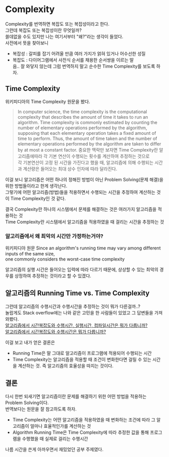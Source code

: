 # Complexity  
Complexity를 번역하면 복잡도 또는 복잡성이라고 한다.  
그런데 복잡도 또는 복잡성이란 무엇일까?  
쓸데없을 수도 있지만 나는 여기서부터 "왜?"라는 생각이 들었다.  
사전에서 뜻을 찾아보니  
- 복잡성 : 갈피를 잡기 어려울 만큼 여러 가지가 얽혀 있거나 어수선한 성질  
- 복잡도 : 다이어그램에서 사전식 순서를 채용한 순서쌍을 이르는 말  
음.. 잘 와닿지 않는데 그럼 번역하지 말고 순수한 Time Complexity를 보도록 하자.  

## Time Complexity
위키피디아의 Time Complexity 원문을 봤다.  
> In computer science, the time complexity is the computational complexity 
  that describes the amount of time it takes to run an algorithm. 
  Time complexity is commonly estimated by counting the number of elementary operations performed by the algorithm, 
  supposing that each elementary operation takes a fixed amount of time to perform. 
  Thus, the amount of time taken and the number of elementary operations performed 
  by the algorithm are taken to differ by at most a constant factor.
중요한 맥락만 보자면 Time Complexity란 알고리즘에따라 각 기본 연산이 수행되는 횟수를 계산하여 추정하는 것으로  
각 기본연산이 고정 된 시간을 가진다고 했을 때, 알고리즘에 의해 수행되는 시간과 계산량은 들어오는 최대 상수 인자에 따라 달라진다.  

이걸 보니 알고리즘은 어떤 하나의 정해진 방법이 아닌 Problem Solving(문제 해결)을 위한 방법들이라고 한게 생각난다.    
그렇기에 어떤 알고리즘(방법)들을 적용하면서 수행되는 시간을 추정하여 계산하는 것이 Time Complexity인 것 같다.  

결국 Complexity란 하나의 시스템에서 문제를 해결하는 것은 여러가지 알고리즘을 적용하는 것  
Time Complexity란 시스템에서 알고리즘을 적용하였을 때 걸리는 시간을 추정하는 것  

### 알고리즘에서 왜 최악의 시간만 가정하는거야?  
위키피디아 원문
  Since an algorithm's running time may vary among different inputs of the same size,  
  one commonly considers the worst-case time complexity  

알고리즘의 실행 시간은 들어오는 입력에 따라 다르기 때문에, 상상할 수 있는 최악의 경우를 상정하여 추정하는 것이라고 할 수 있겠다.  

## 알고리즘의 Running Time vs. Time Complexity  
그런데 알고리즘의 수행시간과 수행시간을 추정하는 것이 뭐가 다른걸까..?  
놀랍게도 Stack overflow에는 나와 같은 고민을 한 사람들이 있었고 그 답변들을 가져와봤다.  
[알고리즘에서 시간복잡도와 수행시간, 실행시간, 컴파일시간은 뭐가 다릅니까?](https://stackoverflow.com/questions/38926189/what-is-the-difference-between-running-time-complexity-compile-time-and-executi)  
[알고리즘에서 시간복잡도와 수행시간은 뭐가 다릅니까?](https://stackoverflow.com/questions/4915842/difference-between-time-complexity-and-running-time)    

이걸 보고 내가 얻은 결론은  
- Running Time은 말 그대로 알고리즘이 프로그램에 적용되어 수행되는 시간  
- Time Complexity는 알고리즘을 적용할 때 조건이 변화한다면 걸릴 수 있는 시간을 계산하는 것.  즉 알고리즘의 효율성을 따지는 것이다.  

## 결론  
다시 한번 되새기면 알고리즘이란 문제를 해결하기 위한 어떤 방법을 적용하는 Problem Solving이다.  
번역보다는 원문을 잘 참고하도록 하자.  
- Time Complexity는 어떤 알고리즘을 적용하였을 때 변화하는 조건에 따라 그 알고리즘이 얼마나 효율적인가를 계산하는 것  
- Algorithm Running Time은 Time Complexity에 따라 추정한 값을 통해 프로그램을 수행했을 때 실제로 걸리는 수행시간  

나름 시간을 쓴게 아까우면서 재밌었던 공부 주제였다.
